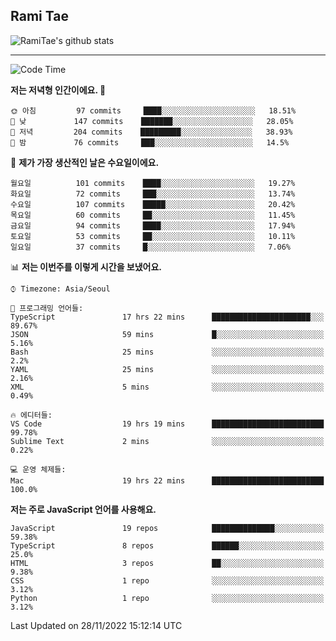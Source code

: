 ## Rami Tae

![RamiTae's github stats](https://github-readme-stats.vercel.app/api?username=RamiTae&show_icons=true&theme=tokyonight)

---
<!--START_SECTION:waka-->
![Code Time](http://img.shields.io/badge/Code%20Time-558%20hrs%209%20mins-blue)

**저는 저녁형 인간이에요. 🦉** 

```text
🌞 아침         97 commits     ████░░░░░░░░░░░░░░░░░░░░░   18.51% 
🌆 낮　         147 commits    ███████░░░░░░░░░░░░░░░░░░   28.05% 
🌃 저녁         204 commits    █████████░░░░░░░░░░░░░░░░   38.93% 
🌙 밤　         76 commits     ███░░░░░░░░░░░░░░░░░░░░░░   14.5%

```
📅 **제가 가장 생산적인 날은 수요일이에요.** 

```text
월요일          101 commits    ████░░░░░░░░░░░░░░░░░░░░░   19.27% 
화요일          72 commits     ███░░░░░░░░░░░░░░░░░░░░░░   13.74% 
수요일          107 commits    █████░░░░░░░░░░░░░░░░░░░░   20.42% 
목요일          60 commits     ██░░░░░░░░░░░░░░░░░░░░░░░   11.45% 
금요일          94 commits     ████░░░░░░░░░░░░░░░░░░░░░   17.94% 
토요일          53 commits     ██░░░░░░░░░░░░░░░░░░░░░░░   10.11% 
일요일          37 commits     █░░░░░░░░░░░░░░░░░░░░░░░░   7.06%

```


📊 **저는 이번주를 이렇게 시간을 보냈어요.** 

```text
⌚︎ Timezone: Asia/Seoul

💬 프로그래밍 언어들: 
TypeScript               17 hrs 22 mins      ██████████████████████░░░   89.67% 
JSON                     59 mins             █░░░░░░░░░░░░░░░░░░░░░░░░   5.16% 
Bash                     25 mins             ░░░░░░░░░░░░░░░░░░░░░░░░░   2.2% 
YAML                     25 mins             ░░░░░░░░░░░░░░░░░░░░░░░░░   2.16% 
XML                      5 mins              ░░░░░░░░░░░░░░░░░░░░░░░░░   0.49%

🔥 에디터들: 
VS Code                  19 hrs 19 mins      █████████████████████████   99.78% 
Sublime Text             2 mins              ░░░░░░░░░░░░░░░░░░░░░░░░░   0.22%

💻 운영 체제들: 
Mac                      19 hrs 22 mins      █████████████████████████   100.0%

```

**저는 주로 JavaScript 언어를 사용해요.** 

```text
JavaScript               19 repos            ██████████████░░░░░░░░░░░   59.38% 
TypeScript               8 repos             ██████░░░░░░░░░░░░░░░░░░░   25.0% 
HTML                     3 repos             ██░░░░░░░░░░░░░░░░░░░░░░░   9.38% 
CSS                      1 repo              ░░░░░░░░░░░░░░░░░░░░░░░░░   3.12% 
Python                   1 repo              ░░░░░░░░░░░░░░░░░░░░░░░░░   3.12%

```



 Last Updated on 28/11/2022 15:12:14 UTC
<!--END_SECTION:waka-->
